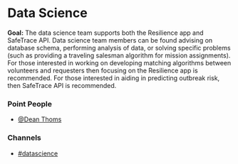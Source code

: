 # Data Science

**Goal:** The data science team supports both the Resilience app and SafeTrace API.  Data science team members can be found advising on database schema, performing analysis of data, or solving specific problems \(such as providing a traveling salesman algorithm for mission assignments\).  For those interested in working on developing matching algorithms between volunteers and requesters then focusing on the Resilience app is recommended. For those interested in aiding in predicting outbreak risk, then SafeTrace API is recommended.

### **Point People**

* [@Dean Thoms](https://mutualaidworld.slack.com/team/U010CE8MM2Q)

### **Channels**

* [\#datascience](https://mutualaidworld.slack.com/archives/C010119FREV)

